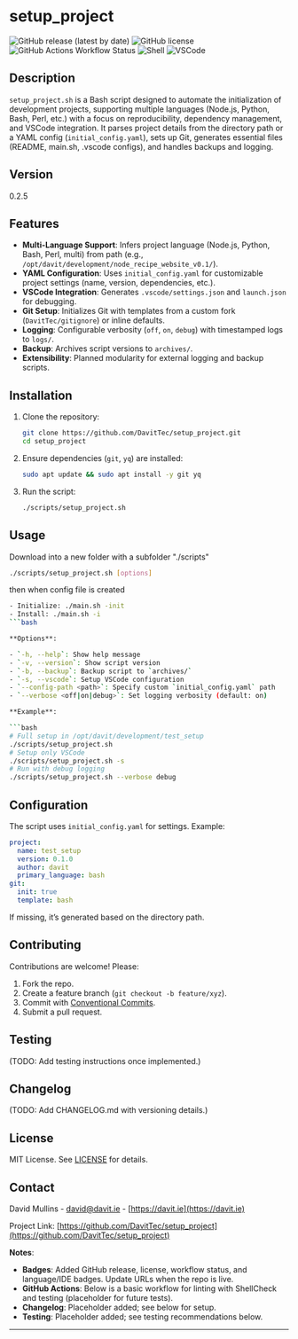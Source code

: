 # setup_project

![GitHub release (latest by date)](https://img.shields.io/github/v/release/DavitTec/setup_project)
![GitHub license](https://img.shields.io/github/license/DavitTec/setup_project)
![GitHub Actions Workflow Status](https://github.com/DavitTec/setup_project/workflows/Lint/badge.svg)
![Shell](https://img.shields.io/badge/language-Bash-blue)
![VSCode](https://img.shields.io/badge/IDE-VSCode-green)

## Description

`setup_project.sh` is a Bash script designed to automate the initialization of development projects, supporting multiple languages (Node.js, Python, Bash, Perl, etc.) with a focus on reproducibility, dependency management, and VSCode integration. It parses project details from the directory path or a YAML config (`initial_config.yaml`), sets up Git, generates essential files (README, main.sh, .vscode configs), and handles backups and logging.

## Version

0.2.5

## Features

- **Multi-Language Support**: Infers project language (Node.js, Python, Bash, Perl, multi) from path (e.g., `/opt/davit/development/node_recipe_website_v0.1/`).
- **YAML Configuration**: Uses `initial_config.yaml` for customizable project settings (name, version, dependencies, etc.).
- **VSCode Integration**: Generates `.vscode/settings.json` and `launch.json` for debugging.
- **Git Setup**: Initializes Git with templates from a custom fork (`DavitTec/gitignore`) or inline defaults.
- **Logging**: Configurable verbosity (`off`, `on`, `debug`) with timestamped logs to `logs/`.
- **Backup**: Archives script versions to `archives/`.
- **Extensibility**: Planned modularity for external logging and backup scripts.

## Installation

1. Clone the repository:

   ```bash
   git clone https://github.com/DavitTec/setup_project.git
   cd setup_project

2. Ensure dependencies (`git`, `yq`) are installed:

   ```bash
   sudo apt update && sudo apt install -y git yq
   ```

3. Run the script:

   ```bash
   ./scripts/setup_project.sh
   ```

## Usage

Download into a new folder with a subfolder "./scripts"

```bash
./scripts/setup_project.sh [options]
```

then when config file is created

```bash
- Initialize: ./main.sh -init
- Install: ./main.sh -i
```bash

**Options**:

- `-h, --help`: Show help message
- `-v, --version`: Show script version
- `-b, --backup`: Backup script to `archives/`
- `-s, --vscode`: Setup VSCode configuration
- `--config-path <path>`: Specify custom `initial_config.yaml` path
- `--verbose <off|on|debug>`: Set logging verbosity (default: on)

**Example**:

```bash
# Full setup in /opt/davit/development/test_setup
./scripts/setup_project.sh
# Setup only VSCode
./scripts/setup_project.sh -s
# Run with debug logging
./scripts/setup_project.sh --verbose debug
```

## Configuration

The script uses `initial_config.yaml` for settings. Example:

```yaml
project:
  name: test_setup
  version: 0.1.0
  author: davit
  primary_language: bash
git:
  init: true
  template: bash
```

If missing, it’s generated based on the directory path.

## Contributing

Contributions are welcome! Please:

1. Fork the repo.
2. Create a feature branch (`git checkout -b feature/xyz`).
3. Commit with [Conventional Commits](https://www.conventionalcommits.org/).
4. Submit a pull request.

## Testing

(TODO: Add testing instructions once implemented.)

## Changelog

(TODO: Add CHANGELOG.md with versioning details.)

## License

MIT License. See [LICENSE](LICENSE) for details.

## Contact

David Mullins - [david@davit.ie](mailto:david@davit.ie) - [https://davit.ie](https://davit.ie)

Project Link: [https://github.com/DavitTec/setup_project](https://github.com/DavitTec/setup_project)

**Notes**:

- **Badges**: Added GitHub release, license, workflow status, and language/IDE badges. Update URLs when the repo is live.
- **GitHub Actions**: Below is a basic workflow for linting with ShellCheck and testing (placeholder for future tests).
- **Changelog**: Placeholder added; see below for setup.
- **Testing**: Placeholder added; see testing recommendations below.

---
